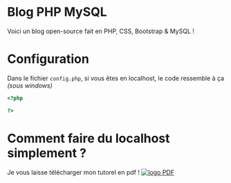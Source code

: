 # Blog PHP MySQL
Voici un blog open-source fait en PHP, CSS, Bootstrap &amp; MySQL !

# Configuration
Dans le fichier `config.php`, si vous êtes en localhost, le code ressemble à ça *(sous windows)*
```php
<?php

?>
```
# Comment faire du localhost simplement ?
Je vous laisse télécharger mon tutorel en pdf !
<a href="" target="_blank"><img style="widht: 60px;" src="https://cdn.discordapp.com/attachments/914271938359210045/1008477462352646296/36C3-PDF-encryption-featured2.jpg" alt="logo PDF"></a>
